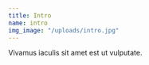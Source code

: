 ```yaml
---
title: Intro
name: intro
img_image: "/uploads/intro.jpg"
---
```


Vivamus iaculis sit amet est ut vulputate.